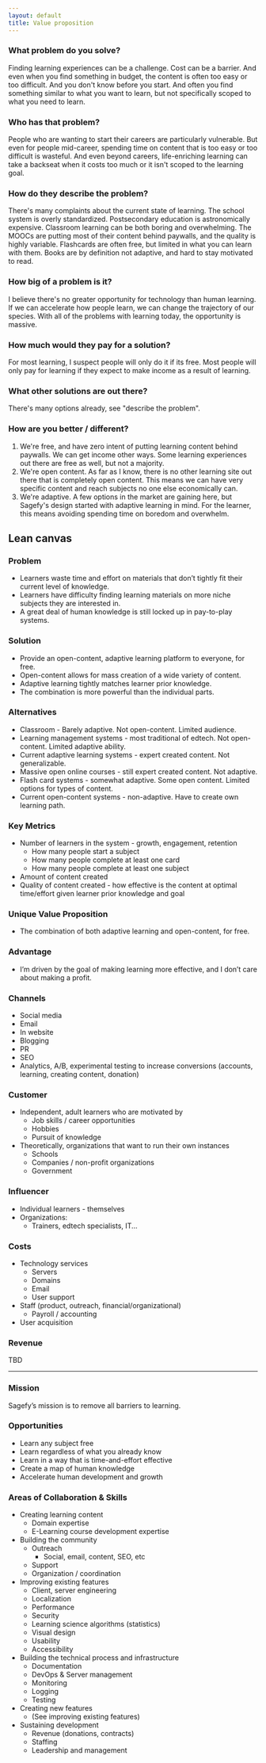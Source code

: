 ```yaml
---
layout: default
title: Value proposition
---
```


### What problem do you solve?

Finding learning experiences can be a challenge. Cost can be a barrier. And even when you find something in budget, the content is often too easy or too difficult. And you don't know before you start. And often you find something similar to what you want to learn, but not specifically scoped to what you need to learn.

### Who has that problem?

People who are wanting to start their careers are particularly vulnerable. But even for people mid-career, spending time on content that is too easy or too difficult is wasteful. And even beyond careers, life-enriching learning can take a backseat when it costs too much or it isn't scoped to the learning goal.

### How do they describe the problem?

There's many complaints about the current state of learning. The school system is overly standardized. Postsecondary education is astronomically expensive. Classroom learning can be both boring and overwhelming. The MOOCs are putting most of their content behind paywalls, and the quality is highly variable. Flashcards are often free, but limited in what you can learn with them. Books are by definition not adaptive, and hard to stay motivated to read.

### How big of a problem is it?

I believe there's no greater opportunity for technology than human learning. If we can accelerate how people learn, we can change the trajectory of our species. With all of the problems with learning today, the opportunity is massive.

### How much would they pay for a solution?

For most learning, I suspect people will only do it if its free. Most people will only pay for learning if they expect to make income as a result of learning.

### What other solutions are out there?

There's many options already, see "describe the problem".

### How are you better / different?

1. We're free, and have zero intent of putting learning content behind paywalls. We can get income other ways. Some learning experiences out there are free as well, but not a majority.
2. We're open content. As far as I know, there is no other learning site out there that is completely open content. This means we can have very specific content and reach subjects no one else economically can.
3. We're adaptive. A few options in the market are gaining here, but Sagefy's design started with adaptive learning in mind. For the learner, this means avoiding spending time on boredom and overwhelm.

## Lean canvas

### Problem

- Learners waste time and effort on materials that don’t tightly fit their current level of knowledge.
- Learners have difficulty finding learning materials on more niche subjects they are interested in.
- A great deal of human knowledge is still locked up in pay-to-play systems.

### Solution

- Provide an open-content, adaptive learning platform to everyone, for free.
- Open-content allows for mass creation of a wide variety of content.
- Adaptive learning tightly matches learner prior knowledge.
- The combination is more powerful than the individual parts.

### Alternatives

- Classroom - Barely adaptive. Not open-content. Limited audience.
- Learning management systems - most traditional of edtech. Not open-content. Limited adaptive ability.
- Current adaptive learning systems - expert created content. Not generalizable.
- Massive open online courses - still expert created content. Not adaptive.
- Flash card systems - somewhat adaptive. Some open content. Limited options for types of content.
- Current open-content systems - non-adaptive. Have to create own learning path.

### Key Metrics

- Number of learners in the system - growth, engagement, retention
  - How many people start a subject
  - How many people complete at least one card
  - How many people complete at least one subject
- Amount of content created
- Quality of content created - how effective is the content at optimal time/effort given learner prior knowledge and goal

### Unique Value Proposition

- The combination of both adaptive learning and open-content, for free.

### Advantage

- I’m driven by the goal of making learning more effective, and I don’t care about making a profit.

### Channels

- Social media
- Email
- In website
- Blogging
- PR
- SEO
- Analytics, A/B, experimental testing to increase conversions (accounts, learning, creating content, donation)

### Customer

- Independent, adult learners who are motivated by
  - Job skills / career opportunities
  - Hobbies
  - Pursuit of knowledge
- Theoretically, organizations that want to run their own instances
  - Schools
  - Companies / non-profit organizations
  - Government

### Influencer

- Individual learners - themselves
- Organizations:
  - Trainers, edtech specialists, IT...

### Costs

- Technology services
  - Servers
  - Domains
  - Email
  - User support
- Staff (product, outreach, financial/organizational)
  - Payroll / accounting
- User acquisition

### Revenue

TBD

---

### Mission

Sagefy’s mission is to remove all barriers to learning.

### Opportunities

- Learn any subject free
- Learn regardless of what you already know
- Learn in a way that is time-and-effort effective
- Create a map of human knowledge
- Accelerate human development and growth

### Areas of Collaboration & Skills

- Creating learning content
  - Domain expertise
  - E-Learning course development expertise
- Building the community
  - Outreach
    - Social, email, content, SEO, etc
  - Support
  - Organization / coordination
- Improving existing features
  - Client, server engineering
  - Localization
  - Performance
  - Security
  - Learning science algorithms (statistics)
  - Visual design
  - Usability
  - Accessibility
- Building the technical process and infrastructure
  - Documentation
  - DevOps & Server management
  - Monitoring
  - Logging
  - Testing
- Creating new features
  - (See improving existing features)
- Sustaining development
  - Revenue (donations, contracts)
  - Staffing
  - Leadership and management
